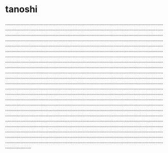 # tanoshi

........................................................................................................................................................................................................................................................................................................................................................................................................................................................................................................................................................................................................................................................................................................................................................................................................................................................................................................................................................................................................................................................................................................................................................................................................................................................................................................................................................................................................................................................................................................................................................................................................................................................................................................................................................................................................................................................................................................................................................................................................................................................................................................................................................................................................................................................................................................................................................................................................................................................................................................................................................................................................................................................................................................................................................................................................................................................................................................................................................................................